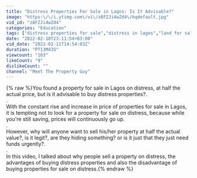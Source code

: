 ```yaml
---
title: "Distress Properties For Sale in Lagos: Is It Advisable?"
image: "https:\/\/i.ytimg.com\/vi\/z8FZJi4wZd4\/hqdefault.jpg"
vid_id: "z8FZJi4wZd4"
categories: "Education"
tags: ["distress properties for sale","distress in lagos","land for sale in Alaro city"]
date: "2022-02-18T23:11:54+03:00"
vid_date: "2022-02-11T14:54:03Z"
duration: "PT13M43S"
viewcount: "103"
likeCount: "9"
dislikeCount: ""
channel: "Meet The Property Guy"
---
```

{% raw %}You found a property for sale in Lagos on distress, at half the actual price, but is it advisable to buy distress properties?. <br />.<br />With the constant rise and increase in price of properties for sale in Lagos, it is tempting not to look for a property for sale on distress, because while you're still saving, prices will continuously go up. <br />.<br />However, why will anyone want to sell his/her property at half the actual value?, is it legit?, are they hiding something? or is it just that they just need funds urgently?. <br />.<br />In this video, I talked about why people sell a property on distress, the advantages of buying distress properties and also the disadvantage of buying properties for sale on distress.{% endraw %}
